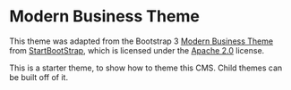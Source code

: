 Modern Business Theme
=====================

This theme was adapted from the Bootstrap 3 [Modern Business Theme](http://startbootstrap.com/template-overviews/modern-business/) from [StartBootStrap](http://startbootstrap.com), which is licensed under the [Apache 2.0](http://www.apache.org/licenses/LICENSE-2.0.html) license.

This is a starter theme, to show how to theme this CMS.  Child themes can be built off of it.